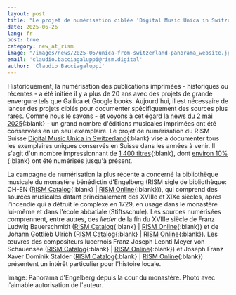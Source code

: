 ```yaml
---
layout: post
title: "Le projet de numérisation ciblée ‘Digital Music Unica in Switzerland’ (D-MUS)"
date: 2025-06-26
lang: fr
post: true
category: new_at_rism
image: "/images/news/2025-06/unica-from-switzerland-panorama_website.jpg"
email: 'claudio.bacciagaluppi@rism.digital'
author: 'Claudio Bacciagaluppi'
---
```


Historiquement, la numérisation des publications imprimées - historiques ou récentes - a été initiée il y a plus de 20 ans avec des projets de grande envergure tels que Gallica et Google books. Aujourd'hui, il est nécessaire de lancer des projets ciblés pour documenter spécifiquement des sources plus rares. Comme nous le savons - et voyons à cet égard [la news du 2 mai 2025](/new_at_rism/2025/05/02/finding-unica-in-the-rism-database.html){:blank} - un grand nombre d'éditions musicales imprimées ont été conservées en un seul exemplaire. Le projet de numérisation du RISM Suisse [Digital Music Unica in Switzerland](https://rism.digital/rism-ch/projects/digital-music-unica-in-switzerland.html){:blank} vise à documenter tous les exemplaires uniques conservés en Suisse dans les années à venir. Il s'agit d'un nombre impressionnant de [1 400 titres](https://rism.online/search?q=series%3A%22A%2FI%22%20siglum%3ACH-%20OR%20series%3A%22B%2FII%22%20siglum%3ACH-%20&mode=sources&fq=num-holdings%3A1&fq=source-type%3Aprinted){:blank}, dont [environ 10%](https://rism.online/search?q=series%3A%22A%2FI%22%20siglum%3ACH-%20OR%20series%3A%22B%2FII%22%20siglum%3ACH-%20&mode=sources&fq=has-digitization%3Atrue&fq=num-holdings%3A1&fq=source-type%3Aprinted){:blank} ont été numérisés jusqu'à présent.

La campagne de numérisation la plus récente a concerné la bibliothèque musicale du monastère bénédictin d'Engelberg (RISM sigle de bibliothèque: CH-EN ([RISM Catalog](https://opac.rism.info/search?View=rism&q=CH-EN){:blank} \| [RISM Online](https://rism.online/institutions/30000007){:blank})), qui comprend des sources musicales datant principalement des XVIIIe et XIXe siècles, après l'incendie qui a détruit le complexe en 1729, en usage dans le monastère lui-même et dans l'école abbatiale (Stiftsschule). Les sources numérisées comprennent, entre autres, des _lieder_ de la fin du XVIIIe siècle de Franz Ludwig Bauerschmidt ([RISM Catalog](https://opac.rism.info/id/rismid/rism990004154){:blank} \| [RISM Online](https://rism.online/sources/990004154){:blank}) et de Johann Gottlieb Ulrich ([RISM Catalog](https://opac.rism.info/id/rismid/rism990064953){:blank} \| [RISM Online](https://rism.online/sources/990064953){:blank}). Les œuvres des compositeurs lucernois Franz Joseph Leonti Meyer von Schauensee ([RISM Catalog](https://opac.rism.info/id/rismid/rism990041214){:blank} \| [RISM Online](https://rism.online/sources/990041214){:blank}) et Joseph Franz Xaver Dominik Stalder ([RISM Catalog](https://opac.rism.info/search?View=rism&q=Joseph+Franz+Xaver+Dominik+Stalder){:blank} \| [RISM Online](https://rism.online/search?q=siglum%3A%22CH-EN%22%20stalder&mode=sources&fq=has-digitization%3Atrue&fq=hide-source-contents%3Atrue&fq=source-type%3Aprinted){:blank}) présentent un intérêt particulier pour l'histoire locale.

Image: Panorama d'Engelberg depuis la cour du monastère. Photo avec l'aimable autorisation de l'auteur. 
